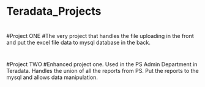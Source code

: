 # Teradata_Projects
#
#
#Project ONE
#The very project that handles the file uploading in the front and put the excel file data to mysql database in the back.
#
#
#
#Project TWO
#Enhanced project one. Used in the PS Admin Department in Teradata. Handles the union of all the reports from PS. Put the reports to the mysql and allows data manipulation.

